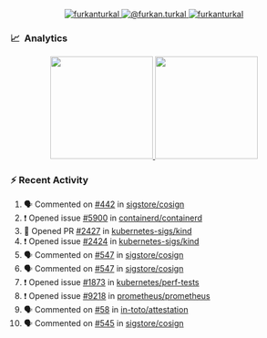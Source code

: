 <p align="center">
  <a href="https://linkedin.com/in/furkanturkal" target="blank">
    <img src="https://img.shields.io/badge/linkedin-%230077B5.svg?&style=for-the-badge&logo=linkedin&logoColor=white" alt="furkanturkal" />
  </a>
  <a href="https://medium.com/@furkan.turkal" target="blank">
    <img src="https://img.shields.io/badge/medium-%2312100E.svg?&style=for-the-badge&logo=medium&logoColor=white" alt="@furkan.turkal" />
  </a>
  <a href="https://twitter.com/furkanturkaI" target="blank">
    <img src="https://img.shields.io/badge/Twitter-1DA1F2?style=for-the-badge&logo=twitter&logoColor=white" alt="furkanturkaI" />
  </a>
</p>

### 📈 &nbsp;Analytics

<p align="center">
  <a href="https://github.com/bufgix">
    <img height="180em" src="https://github-readme-stats-eight-theta.vercel.app/api?username=Dentrax&show_icons=true&theme=algolia&include_all_commits=true&count_private=true&line_height=26"/>
    <img height="180em" src="https://github-readme-stats-eight-theta.vercel.app/api/top-langs/?username=Dentrax&layout=compact&langs_count=8&theme=algolia&line_height=26"/>
  </a>
</p>

### :zap: Recent Activity

<!--START_SECTION:activity-->
1. 🗣 Commented on [#442](https://github.com/sigstore/cosign/issues/442) in [sigstore/cosign](https://github.com/sigstore/cosign)
2. ❗️ Opened issue [#5900](https://github.com/containerd/containerd/issues/5900) in [containerd/containerd](https://github.com/containerd/containerd)
3. 💪 Opened PR [#2427](https://github.com/kubernetes-sigs/kind/pull/2427) in [kubernetes-sigs/kind](https://github.com/kubernetes-sigs/kind)
4. ❗️ Opened issue [#2424](https://github.com/kubernetes-sigs/kind/issues/2424) in [kubernetes-sigs/kind](https://github.com/kubernetes-sigs/kind)
5. 🗣 Commented on [#547](https://github.com/sigstore/cosign/issues/547) in [sigstore/cosign](https://github.com/sigstore/cosign)
6. 🗣 Commented on [#547](https://github.com/sigstore/cosign/issues/547) in [sigstore/cosign](https://github.com/sigstore/cosign)
7. ❗️ Opened issue [#1873](https://github.com/kubernetes/perf-tests/issues/1873) in [kubernetes/perf-tests](https://github.com/kubernetes/perf-tests)
8. ❗️ Opened issue [#9218](https://github.com/prometheus/prometheus/issues/9218) in [prometheus/prometheus](https://github.com/prometheus/prometheus)
9. 🗣 Commented on [#58](https://github.com/in-toto/attestation/issues/58) in [in-toto/attestation](https://github.com/in-toto/attestation)
10. 🗣 Commented on [#545](https://github.com/sigstore/cosign/issues/545) in [sigstore/cosign](https://github.com/sigstore/cosign)
<!--END_SECTION:activity-->
